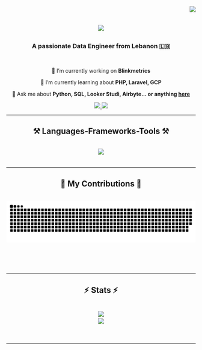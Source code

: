 <img align="right" src="https://visitor-badge.laobi.icu/badge?page_id=ola-smaha.ola-smaha" />

<h1 align="center">
    <img src="https://readme-typing-svg.herokuapp.com/?font=Righteous&size=35&center=true&vCenter=true&width=500&height=70&duration=4000&lines=Hi!+👋;+I'm+Ola!;" />
</h1>

<h3 align="center">A passionate Data Engineer from Lebanon 🇱🇧</h3>

<br/>

<div align="center">
 
 🔭 I’m currently working on **Blinkmetrics**
 
 🌱 I’m currently learning about **PHP, Laravel, GCP**

💬 Ask me about **Python, SQL, Looker Studi, Airbyte... or anything [here](https://github.com/ola-smaha/ola-smaha/issues)**

 </div>
 
<div align="center"> 
  <a href="mailto:olasmaha@gmail.com">
    <img src="https://img.shields.io/badge/Gmail-333333?style=for-the-badge&logo=gmail&logoColor=red" />
  </a>
  <a href="https://linkedin.com/in/ola-smaha" target="_blank">
    <img src="https://img.shields.io/badge/LinkedIn-0077B5?style=for-the-badge&logo=linkedin&logoColor=white" target="_blank" />
  </a>
</div>

 <hr/>
 
<h2 align="center">⚒️ Languages-Frameworks-Tools ⚒️</h2>
<br/>
<div align="center">
    <img src="https://skillicons.dev/icons?i=python,vscode,github,postgres,gcp,r" />
</div>

<br/>
<hr/>

<div align="center">
  <h2>🐍 My Contributions 🐍</h2>
  <br>
  <img alt="snake eating my contributions" src="https://raw.githubusercontent.com/ola-smaha/ola-smaha/output/github-contribution-grid-snake.svg" />
  
  <br/><br/><br/>
</div>

<hr/>

<h2 align="center">⚡ Stats ⚡</h2>
<br>
<div align=center>
    <img width=400 src='https://github-readme-stats.vercel.app/api?username=ola-smaha&theme=nord&show_icons=true&hide_border=true&count_private=true&rank_icon=github' />
    <br>
    <img width=400 src='https://github-readme-streak-stats.herokuapp.com/?user=ola-smaha&theme=nord&hide_border=true' />
</div>
<br/><br/>

<hr/>

<br/>
